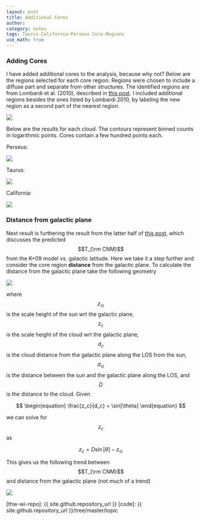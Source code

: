 ```yaml
---
layout: post
title: Additional Cores
author:
category: notes
tags: Taurus-California-Perseus Core-Regions
use_math: true
---
```


### Adding Cores

I have added additional cores to the analysis, because why not? Below are the
regions selected for each core region. Regions were chosen to include a diffuse
part and separate from other structures. The identified regions are from
Lombardi et al. (2010), described in [this
post](http://ezbc.github.io/website/posts/notes/2015/03/19/Model-Analysis/). I
included additional regions besides the ones listed by Lombardi 2010, by
labeling the new region as a second part of the nearest region.

<img src="http://ezbc.github.io/website/images/2015-03-23/multicloud_av_cores_map.png"/>


Below are the results for each cloud. The contours represent binned counts in
logarithmic points. Cores contain a few hundred points each. 

Perseus:

<img src="http://ezbc.github.io/website/images/2015-03-23/perseus_hi_vs_h_panels_planck_linear.png"/>

Taurus:

<img src="http://ezbc.github.io/website/images/2015-03-23/taurus_hi_vs_h_panels_planck_linear.png"/>

California:

<img src="http://ezbc.github.io/website/images/2015-03-23/california_hi_vs_h_panels_planck_linear.png"/>

### Distance from galactic plane

Next result is furthering the result from the latter half of [this
post](http://ezbc.github.io/website/posts/notes/2015/03/17/Model-Analysis/),
which discusses the predicted $$T_{\rm CNM}$$ from the K+09 model vs. galactic
latitude. Here we take it a step further and consider the core region
**distance** from the galactic plane. To calculate the distance from the
galactic plane take the following geometry

<img src="http://ezbc.github.io/website/images/2015-03-23/geometry.png"/>

where $$z_\odot$$ is the scale height of the sun wrt the galactic plane,
$$z_c$$ is the scale height of the cloud wrt the galactic plane, $$d_c$$ is the
cloud distance from the galactic plane along the LOS from the sun, $$d_\odot$$
is the distance between the sun and the galactic plane along the LOS, and $$D$$
is the distance to the cloud. Given

$$
\begin{equation}
\frac{z_c}{d_c} = \sin[\theta]
\end{equation}
$$

we can solve for $$z_c$$ as

$$
\begin{equation}
z_c = D \sin[\theta] - z_\odot
\end{equation}
$$

This gives us the following trend between $$T_{\rm CNM}$$ and distance from the
galactic plane (not much of a trend)

<img src="http://ezbc.github.io/website/images/2015-03-23/multicloud_T_cnm_vs_gdist.png"/>


[thw-wi-repo]: {{ site.github.repository_url }}
[code]: {{ site.github.repository_url }}/tree/master/topic

